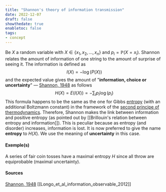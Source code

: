 ```yaml
---
title: "Shannon's theory of information transmission"
date: 2022-12-07
draft: false
showthedate: true
enabletoc: false
tags:
- concept
---
```

Be $X$  a random variable with $X\in\{x_1,x_2,...,x_n\}$ and $p_i=\mathbb{P}(X=x_i)$. Shannon relates the amount of information of one string to the amount of surprise of seeing it. The information is defined as $$I(X) = - \log(P(X))$$and the expected value gives the amount of  "**information, choice or uncertainty**" — [Shannon, 1948](reference/Shannon,%201948.md) as follows  $$H(X)=E(I(X))=-\sum_i p_i \log(p_i)$$This formula happens to be the same as the one for Gibbs [entropy](definition/entropy.md) (with an additional Boltzmann constant) in the framework of the [second principe of thermodynamics](concept/second%20principe%20of%20thermodynamics.md). Therefore, Shannon makes the link between information and positive entropy (as pointed out by [[Brillouin's relation between entropy and information]]). This is peculiar because as entropy (and disorder) increases, information is lost. It is now preferred to give the name **entropy** to $H(X)$.  We use the meaning of **uncertainty** in this case. 

#### Exemple(s)
A series of fair coin tosses have a maximal entropy $H$ since all throw are equiprobable (maximal uncertainty). 

#### Sources 
[Shannon, 1948](reference/Shannon,%201948.md)
[[Longo_et_al_information_observable_2012]]